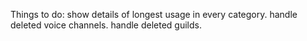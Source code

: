 Things to do:
show details of longest usage in every category.
handle deleted voice channels.
handle deleted guilds.
